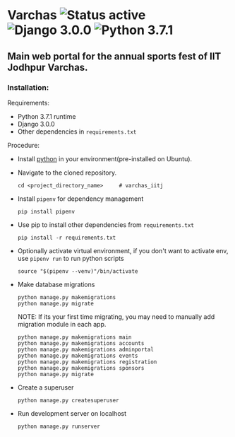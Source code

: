 # Varchas ![Status active](https://img.shields.io/badge/Status-active%20development-2eb3c1.svg) ![Django 3.0.0](https://img.shields.io/badge/Django-3.0.0-green.svg) ![Python 3.7.1](https://img.shields.io/badge/Python-3.7.1-blue.svg)

## Main web portal for the annual sports fest of IIT Jodhpur Varchas.
### Installation:
Requirements:
- Python 3.7.1 runtime
- Django 3.0.0
- Other dependencies in `requirements.txt`

Procedure:
- Install [python](https://www.python.org/downloads/) in your environment(pre-installed on Ubuntu).
- Navigate to the cloned repository.
    ```
    cd <project_directory_name>     # varchas_iitj
    ```
- Install `pipenv` for dependency management
    ```
    pip install pipenv
    ```
- Use pip to install other dependencies from `requirements.txt`
    ```
    pip install -r requirements.txt
    ```

- Optionally activate virtual environment, if you don't want to activate env, use `pipenv run` to run python scripts
    ```
    source "$(pipenv --venv)"/bin/activate
    ```

- Make database migrations
    ``` 
    python manage.py makemigrations
    python manage.py migrate
    ```
    NOTE: If its your first time migrating, you may need to manually add migration module in each app.
    ```
    python manage.py makemigrations main
    python manage.py makemigrations accounts
    python manage.py makemigrations adminportal
    python manage.py makemigrations events
    python manage.py makemigrations registration
    python manage.py makemigrations sponsors
    python manage.py migrate
    ```
- Create a superuser
    ```
    python manage.py createsuperuser 
    ```
- Run development server on localhost
    ```
    python manage.py runserver 
    ```

